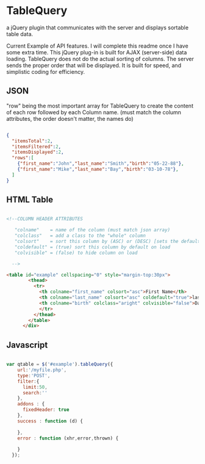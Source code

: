 TableQuery
==========

a jQuery plugin that communicates with the server and displays sortable table data.


Current Example of API features. I will complete this readme once I have some extra time. 
This jQuery plug-in is built for AJAX (server-side) data loading. 
TableQuery does not do the actual sorting of columns. The server sends the proper order that will be displayed. 
It is built for speed, and simplistic coding for efficiency.


JSON
--

"row" being the most important array for TableQuery to create the content of each row
followed by each Column name. (must match the column attributes, the order doesn't matter, the names do)

```json

{
  "itemsTotal":2,
  "itemsFiltered":2,
  "itemsDisplayed":2,
  "rows":[
    {"first_name":"John","last_name":"Smith","birth":"05-22-88"},
    {"first_name":"Mike","last_name":"Bay","birth":"03-10-78"}, 
  ]
}

```

HTML Table
--

```html

<!--COLUMN HEADER ATTRIBUTES

   "colname"    = name of the column (must match json array)
   "colclass"   = add a class to the "whole" column
   "colsort"    = sort this column by (ASC) or (DESC) [sets the default sortby] or (false) disable sorting
   "coldefault" = (true) sort this column by default on load
   "colvisible" = (false) to hide column on load

  -->

<table id="example" cellspacing="0" style="margin-top:30px">
        <thead>
          <tr>
            <th colname="first_name" colsort="asc">First Name</th>
            <th colname="last_name" colsort="asc" coldefault="true">last Name</th>
            <th colname="birth" colclass="aright" colvisible="false">Date of Birth</th>
            </tr>
          </thead>
        </table>
      </div>
```

Javascript
--

```javascript

var qtable = $('#example').tableQuery({
    url:'/myfile.php',
    type:'POST',
    filter:{
      limit:50,
      search:''
    },
    addons : {
      fixedHeader: true
    },
    success : function (d) {
      
    },
    error : function (xhr,error,thrown) {
      
    }
  });

  ```